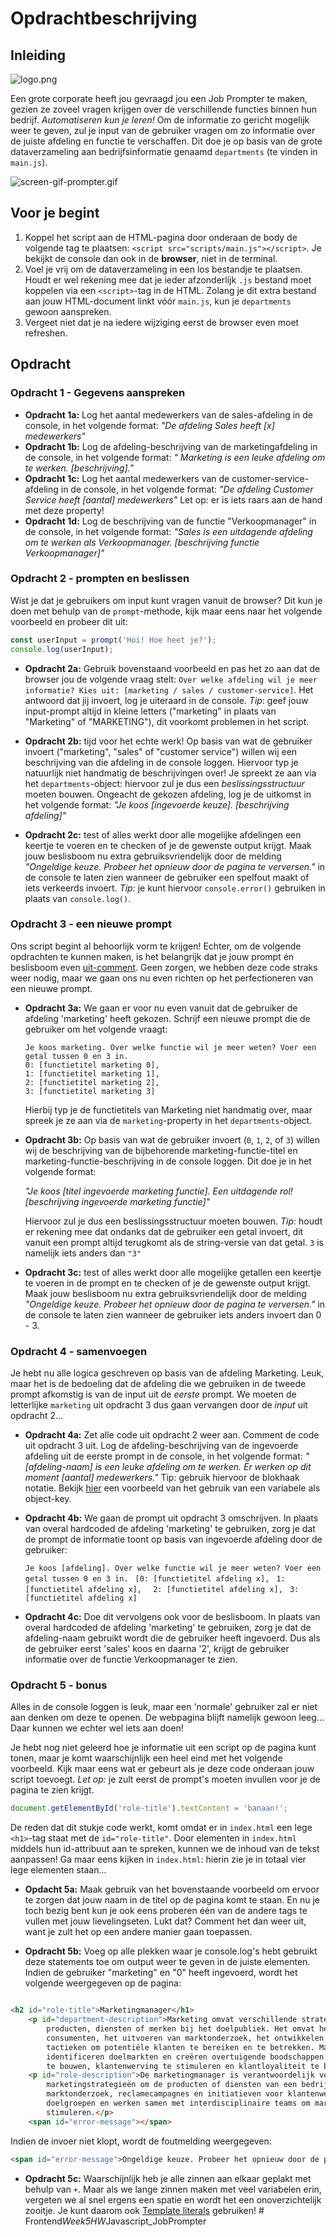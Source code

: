 # Opdrachtbeschrijving

## Inleiding

![logo.png](assets/logo.png)

Een grote corporate heeft jou gevraagd jou een Job Prompter te maken, gezien ze zoveel vragen krijgen over de verschillende
functies binnen hun bedrijf. _Automatiseren kun je leren!_ Om de informatie zo gericht mogelijk weer te geven, zul je
input van de gebruiker vragen om zo informatie over de juiste afdeling en functie te verschaffen. Dit doe je op basis
van de grote dataverzameling aan bedrijfsinformatie genaamd `departments` (te vinden in `main.js`).

![screen-gif-prompter.gif](assets/screen-gif-prompter.gif)

## Voor je begint

1. Koppel het script aan de HTML-pagina door onderaan de body de volgende tag te
   plaatsen: `<script src="scripts/main.js"></script>`. Je bekijkt de console dan ook in de **browser**, niet in de terminal.
2. Voel je vrij om de dataverzameling in een los bestandje te plaatsen. Houdt er wel rekening mee dat je ieder
   afzonderlijk `.js` bestand moet koppelen via een `<script>`-tag in de HTML. Zolang je dit extra bestand aan jouw
   HTML-document linkt vóór `main.js`, kun je `departments` gewoon aanspreken.
3. Vergeet niet dat je na iedere wijziging eerst de browser even moet refreshen.

## Opdracht

### Opdracht 1 - Gegevens aanspreken

* **Opdracht 1a:** Log het aantal medewerkers van de sales-afdeling in de console, in het volgende format: *"De afdeling
  Sales heeft [x] medewerkers"*
* **Opdracht 1b:** Log de afdeling-beschrijving van de marketingafdeling in de console, in het volgende format: *"
  Marketing is een leuke afdeling om te werken. [beschrijving]."*
* **Opdracht 1c:** Log het aantal medewerkers van de customer-service-afdeling in de console, in het volgende format: *"De afdeling Customer Service heeft [aantal] medewerkers"* Let op: er is iets raars aan de hand met deze property!
* **Opdracht 1d:** Log de beschrijving van de functie "Verkoopmanager" in de console, in het volgende format: *"Sales is
  een uitdagende afdeling om te werken als Verkoopmanager. [beschrijving functie Verkoopmanager]"*

### Opdracht 2 - prompten en beslissen

Wist je dat je gebruikers om input kunt vragen vanuit de browser? Dit kun je doen met behulp van de `prompt`-methode,
kijk maar eens naar het volgende voorbeeld en probeer dit uit:

```javascript
const userInput = prompt('Hoi! Hoe heet je?');
console.log(userInput);
```

* **Opdracht 2a:** Gebruik bovenstaand voorbeeld en pas het zo aan dat de browser jou de volgende vraag
  stelt: `Over welke afdeling wil je meer informatie? Kies uit: [marketing / sales / customer-service]`. Het antwoord
  dat jij invoert, log je uiteraard in de console. *Tip*: geef jouw input-prompt altijd in kleine letters ("marketing"
  in plaats van "Marketing" of "MARKETING"), dit voorkomt problemen in het script.

* **Opdracht 2b:** tijd voor het echte werk! Op basis van wat de gebruiker invoert ("marketing", "sales" of "customer
  service") willen wij een beschrijving van die afdeling in de console loggen. Hiervoor typ je natuurlijk niet handmatig de beschrijvingen over! Je spreekt ze aan via het `departments`-object: hiervoor zul je dus een *beslissingsstructuur* moeten bouwen. Ongeacht de gekozen afdeling, log je de uitkomst in het volgende format: 
  *"Je koos [ingevoerde keuze]. [beschrijving afdeling]"*
  
* **Opdracht 2c:** test of alles werkt door alle mogelijke afdelingen een keertje te voeren en te checken of je de
  gewenste output krijgt. Maak jouw beslisboom nu extra gebruiksvriendelijk door de melding *"Ongeldige keuze. Probeer
  het opnieuw door de pagina te verversen."* in de console te laten zien wanneer de gebruiker een spelfout maakt of iets
  verkeerds invoert. *Tip:* je kunt hiervoor `console.error()` gebruiken in plaats van `console.log()`.

### Opdracht 3 - een nieuwe prompt

Ons script begint al behoorlijk vorm te krijgen! Echter, om de volgende opdrachten te kunnen maken, is het belangrijk
dat je jouw prompt én beslisboom even [uit-comment](https://nl.wikipedia.org/wiki/Uitcommentari%C3%ABren). Geen zorgen,
we hebben deze code straks weer nodig, maar we gaan ons nu even richten op het perfectioneren van een nieuwe prompt.

* **Opdracht 3a:** We gaan er voor nu even vanuit dat de gebruiker de afdeling 'marketing' heeft gekozen. Schrijf een
  nieuwe prompt die de gebruiker om het volgende vraagt:

  ```shell
  Je koos marketing. Over welke functie wil je meer weten? Voer een getal tussen 0 en 3 in.
  0: [functietitel marketing 0],
  1: [functietitel marketing 1],
  2: [functietitel marketing 2],
  3: [functietitel marketing 3]
  ```

  Hierbij typ je de functietitels van Marketing niet handmatig over, maar spreek je ze aan via de `marketing`-property in het `departments`-object.

* **Opdracht 3b:** Op basis van wat de gebruiker invoert (`0`, `1`, `2`, of `3`) willen wij de beschrijving van de bijbehorende
  marketing-functie-titel en marketing-functie-beschrijving in de console loggen. Dit doe je in het volgende format:
 
  *"Je koos [titel ingevoerde marketing functie]. Een uitdagende rol! [beschrijving ingevoerde marketing functie]"*

  Hiervoor zul je dus een beslissingsstructuur moeten bouwen. *Tip:* houdt er rekening mee dat ondanks dat de gebruiker een getal invoert, dit vanuit een prompt altijd terugkomt als de string-versie van dat getal. `3` is namelijk iets anders dan `"3"`

* **Opdracht 3c:** test of alles werkt door alle mogelijke getallen een keertje te voeren in de prompt en te checken of
  je de gewenste output krijgt. Maak jouw beslisboom nu extra gebruiksvriendelijk door de melding *"Ongeldige keuze.
  Probeer het opnieuw door de pagina te verversen."* in de console te laten zien wanneer de gebruiker iets anders
  invoert dan 0 - 3.

### Opdracht 4 - samenvoegen

Je hebt nu alle logica geschreven op basis van de afdeling Marketing. Leuk, maar het is de bedoeling dat de afdeling die
we gebruiken in de tweede prompt afkomstig is van de input uit de *eerste* prompt. We moeten de letterlijke `marketing`
uit opdracht 3 dus gaan vervangen door de *input* uit opdracht 2...

* **Opdracht 4a:** Zet alle code uit opdracht 2 weer aan. Comment de code uit opdracht 3 uit. Log de
  afdeling-beschrijving van de ingevoerde afdeling uit de eerste prompt in de console, in het volgende format:
  *"[afdeling-naam] is een leuke afdeling om te werken. Er werken op dit moment [aantal] medewerkers."*
  Tip: gebruik hiervoor de blokhaak notatie.
  Bekijk [hier](https://bobbyhadz.com/blog/javascript-get-object-value-by-variable-key) een voorbeeld van het gebruik
  van een variabele als object-key.

* **Opdracht 4b:** We gaan de prompt uit opdracht 3 omschrijven. In plaats van overal hardcoded de afdeling 'marketing'
  te gebruiken, zorg je dat de prompt de informatie toont op basis van ingevoerde afdeling door de gebruiker:

  `Je koos [afdeling]. Over welke functie wil je meer weten? Voer een getal tussen 0 en 3 in. `
  `[0: [functietitel afdeling x], `
  `1: [functietitel afdeling x],  `
  `2: [functietitel afdeling x], `
  `3: [functietitel afdeling x]`

* **Opdracht 4c:** Doe dit vervolgens ook voor de beslisboom. In plaats van overal hardcoded de afdeling 'marketing' te gebruiken, zorg je dat de afdeling-naam gebruikt wordt die de gebruiker heeft ingevoerd. Dus als de gebruiker eerst 'sales' koos en daarna '2', krijgt de gebruiker informatie over de functie Verkoopmanager te zien.


### Opdracht 5 - bonus

Alles in de console loggen is leuk, maar een 'normale' gebruiker zal er niet aan denken om deze te openen. De webpagina
blijft namelijk gewoon leeg... Daar kunnen we echter wel iets aan doen!

Je hebt nog niet geleerd hoe je informatie uit een script op de pagina kunt tonen, maar je komt waarschijnlijk een heel
eind met het volgende voorbeeld. Kijk maar eens wat er gebeurt als je deze code onderaan jouw script toevoegt. *Let op:*
je zult eerst de prompt's moeten invullen voor je de pagina te zien krijgt.

```javascript
document.getElementById('role-title').textContent = 'banaan!';
```

De reden dat dit stukje code werkt, komt omdat er in `index.html` een lege `<h1>`-tag staat met de `id="role-title"`.
Door elementen in `index.html` middels hun id-attribuut aan te spreken, kunnen we de inhoud van de tekst aanpassen! Ga
maar eens kijken in `index.html`: hierin zie je in totaal vier lege elementen staan...

* **Opdacht 5a:** Maak gebruik van het bovenstaande voorbeeld om ervoor te zorgen dat jouw naam in de titel op de pagina
  komt te staan. En nu je toch bezig bent kun je ook eens proberen één van de andere tags te vullen met jouw
  lievelingseten. Lukt dat? Comment het dan weer uit, want je zult het op een andere manier gaan toepassen.

* **Opdracht 5b:** Voeg op alle plekken waar je console.log's hebt gebruikt deze statements toe om output weer te geven in de juiste elementen. Indien de gebruiker "marketing" en "0" heeft ingevoerd, wordt het volgende weergegeven op de pagina:

```html

<h2 id="role-title">Marketingmanager</h1>
    <p id="department-description">Marketing omvat verschillende strategieën en activiteiten gericht op het promoten van
        producten, diensten of merken bij het doelpubliek. Het omvat het begrijpen van de behoeften en voorkeuren van
        consumenten, het uitvoeren van marktonderzoek, het ontwikkelen van marketingplannen en het implementeren van
        tactieken om potentiële klanten te bereiken en te betrekken. Marketingprofessionals analyseren markttrends,
        identificeren doelmarkten en creëren overtuigende boodschappen en communicatiestrategieën om merkbekendheid op
        te bouwen, klantenwerving te stimuleren en klantloyaliteit te bevorderen.</p>
    <p id="role-description">De marketingmanager is verantwoordelijk voor het ontwikkelen en implementeren van
        marketingstrategieën om de producten of diensten van een bedrijf te promoten. Ze houden toezicht op
        marktonderzoek, reclamecampagnes en initiatieven voor klantenwerving. Ze analyseren markttrends, identificeren
        doelgroepen en werken samen met interdisciplinaire teams om marketingdoelen te bereiken en bedrijfsgroei te
        stimuleren.</p>
    <span id="error-message"></span>
```

Indien de invoer niet klopt, wordt de foutmelding weergegeven:

```html
<span id="error-message">Ongeldige keuze. Probeer het opnieuw door de pagina te verversen.</span>
```

* **Opdracht 5c:** Waarschijnlijk heb je alle zinnen aan elkaar geplakt met behulp van `+`. Maar als we lange zinnen
  maken met veel variabelen erin, vergeten we al snel ergens een spatie en wordt het een onoverzichtelijk zooitje. Je
  kunt daarom
  ook [Template literals](https://www.digitalocean.com/community/tutorials/understanding-template-literals-in-javascript#expression-interpolation)
  gebruiken!
#   F r o n t e n d _ W e e k 5 H W _ J a v a s c r i p t _ J o b P r o m p t e r  
 